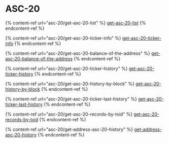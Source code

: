 # ASC-20

{% content-ref url="asc-20/get-asc-20-list" %}
[get-asc-20-list](https://docs.avascriptions.com/developer-service/asc-20/get-asc-20-list)
{% endcontent-ref %}

{% content-ref url="asc-20/get-asc-20-ticker-info" %}
[get-asc-20-ticker-info](https://docs.avascriptions.com/developer-service/asc-20/get-asc-20-ticker-info)
{% endcontent-ref %}

{% content-ref url="asc-20/get-asc-20-balance-of-the-address" %}
[get-asc-20-balance-of-the-address](https://docs.avascriptions.com/developer-service/asc-20/get-asc-20-balance-of-the-address)
{% endcontent-ref %}

{% content-ref url="asc-20/get-asc-20-ticker-history" %}
[get-asc-20-ticker-history](https://docs.avascriptions.com/developer-service/asc-20/get-asc-20-ticker-history)
{% endcontent-ref %}

{% content-ref url="asc-20/get-asc-20-history-by-block" %}
[get-asc-20-history-by-block](https://docs.avascriptions.com/developer-service/asc-20/get-asc-20-history-by-block)
{% endcontent-ref %}

{% content-ref url="asc-20/get-asc-20-ticker-last-history" %}
[get-asc-20-ticker-last-history](https://docs.avascriptions.com/developer-service/asc-20/get-asc-20-ticker-last-history)
{% endcontent-ref %}

{% content-ref url="asc-20/get-asc-20-records-by-txid" %}
[get-asc-20-records-by-txid](https://docs.avascriptions.com/developer-service/asc-20/get-asc-20-records-by-txid)
{% endcontent-ref %}

{% content-ref url="asc-20/get-address-asc-20-history" %}
[get-address-asc-20-history](https://docs.avascriptions.com/developer-service/asc-20/get-address-asc-20-history)
{% endcontent-ref %}
